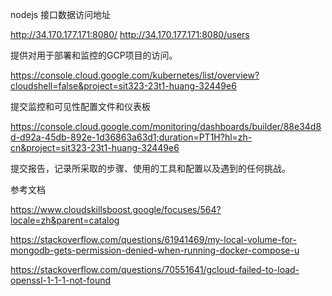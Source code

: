 nodejs 接口数据访问地址

http://34.170.177.171:8080/
http://34.170.177.171:8080/users


提供对用于部署和监控的GCP项目的访问。

https://console.cloud.google.com/kubernetes/list/overview?cloudshell=false&project=sit323-23t1-huang-32449e6



提交监控和可见性配置文件和仪表板

https://console.cloud.google.com/monitoring/dashboards/builder/88e34d8d-d92a-45db-892e-1d36863a63d1;duration=PT1H?hl=zh-cn&project=sit323-23t1-huang-32449e6





提交报告，记录所采取的步骤、使用的工具和配置以及遇到的任何挑战。


参考文档  

https://www.cloudskillsboost.google/focuses/564?locale=zh&parent=catalog


https://stackoverflow.com/questions/61941469/my-local-volume-for-mongodb-gets-permission-denied-when-running-docker-compose-u


https://stackoverflow.com/questions/70551641/gcloud-failed-to-load-openssl-1-1-1-not-found





